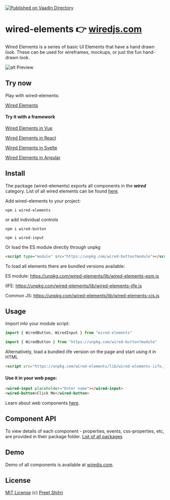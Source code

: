[![Published on Vaadin  Directory](https://img.shields.io/badge/Vaadin%20Directory-published-00b4f0.svg)](https://vaadin.com/directory/search?keyword=wiredjs)

# wired-elements 👉 [wiredjs.com](https://wiredjs.com)
Wired Elements is a series of basic UI Elements that have a hand drawn look. These can be used for wireframes, mockups, or just the fun hand-drawn look. 

![alt Preview](https://i.imgur.com/qttPllg.png)


## Try now
Play with wired-elements:

[Wired Elements](https://codesandbox.io/s/p77jkn13nq)

#### Try it with a framework

[Wired Elements in Vue](https://glitch.com/~wired-elements-vue)

[Wired Elements in React](https://codesandbox.io/embed/xrll5wyl8w)

[Wired Elements in Svelte](https://svelte.dev/repl?version=3.0.0&gist=abf635c032a20c3e18b510c7a15eaac5)

[Wired Elements in Angular](https://ng-run.com/edit/TRjDTfMDLaa1d7GRoXQd)


## Install

The package (wired-elements) exports all components in the **_wired_** category. List of all wired elements can be found [here](https://github.com/wiredjs/wired-elements/tree/master/packages).

Add wired-elements to your project:
```
npm i wired-elements
```
or add individual controls
```
npm i wired-button
```
```
npm i wired-input
```

Or load the ES module directly through unpkg

```html
<script type="module" src="https://unpkg.com/wired-button?module"></script>
```

To load all elements there are bundled versions available: 

ES module: https://unpkg.com/wired-elements/lib/wired-elements-esm.js

IIFE: https://unpkg.com/wired-elements/lib/wired-elements-iife.js

Common JS: https://unpkg.com/wired-elements/lib/wired-elements-cjs.js


## Usage

Import into your module script:
```javascript
import { WiredButton, WiredInput } from "wired-elements"
```

```javascript
import { WiredButton } from "https://unpkg.com/wired-button?module"
```

Alternatively, load a bundled iife version on the page and start using it in HTML

```html
<script src="https://unpkg.com/wired-elements/lib/wired-elements-iife.js"></script>
```

#### Use it in your web page:
```html
<wired-input placeholder="Enter name"></wired-input>
<wired-button>Click Me</wired-button>
```

Learn about web components [here](https://developer.mozilla.org/en-US/docs/Web/Web_Components).

## Component API

To view details of each component - properties, events, css-properties, etc, are provided in their package folder. 
[List of all packages](https://github.com/wiredjs/wired-elements/tree/master/packages)

## Demo

Demo of all components is available at [wiredjs.com](https://wiredjs.com/showcase.html).

## License
[MIT License](https://github.com/wiredjs/wired-elements/blob/master/LICENSE) (c) [Preet Shihn](https://twitter.com/preetster)
